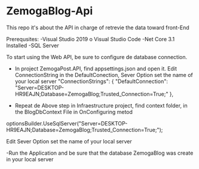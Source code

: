 # ZemogaBlog-Api
This repo it's about the API in charge of retrevie the data toward front-End 

Prerequsites:
-Visual Studio 2019 o Visual Studio Code
-Net Core 3.1 Installed
-SQL Server

To start using the Web API, be sure to configure de database connection.

- In project ZemogaPost.API,  find appsettings.json and open it.
  Edit ConnectionString in the DefaultConection, Sever Option set the name of your local server
 "ConnectionStrings": {
    "DefaultConnection": "Server=DESKTOP-HR9EAJN;Database=ZemogaBlog;Trusted_Connection=True;"
  },
  
 - Repeat de Above step in Infraestructure project, find context folder, in the BlogDbContext File in OnConfiguring metod
 
 optionsBuilder.UseSqlServer("Server=DESKTOP-HR9EAJN;Database=ZemogaBlog;Trusted_Connection=True;");
 
 Edit Sever Option set the name of your local server
 
 -Run the Application and be sure that the database ZemogaBlog was create in your local server
